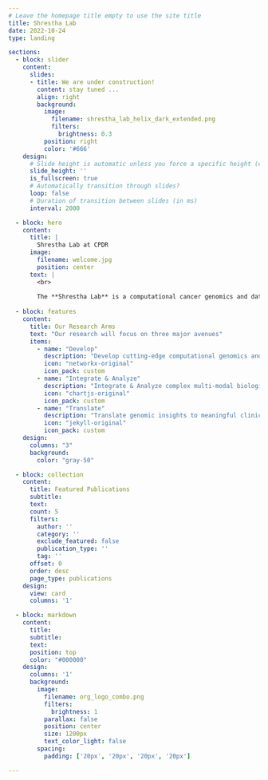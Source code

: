 ```yaml
---
# Leave the homepage title empty to use the site title
title: Shrestha Lab
date: 2022-10-24
type: landing

sections:
  - block: slider
    content:
      slides:
      - title: We are under construction!
        content: stay tuned ...
        align: right
        background:
          image:
            filename: shrestha_lab_helix_dark_extended.png
            filters:
              brightness: 0.3
          position: right
          color: '#666'
    design:
      # Slide height is automatic unless you force a specific height (e.g. '400px')
      slide_height: ''
      is_fullscreen: true
      # Automatically transition through slides?
      loop: false
      # Duration of transition between slides (in ms)
      interval: 2000

  - block: hero
    content:
      title: |
        Shrestha Lab at CPDR
      image:
        filename: welcome.jpg
        position: center
      text: |
        <br>
        
        The **Shrestha Lab** is a computational cancer genomics and data science research group at the **[Center for Prostate Disease Research (CPDR)](https://sites.google.com/usuhs.edu/cpdr)**. We focus on elucidating the drivers of cancer progression and therapeutic resistance, with the goal of advancing personalized medicine and improving clinical outcomes for prostate cancer patients by understanding the complex interplay of the genome, transcriptome, proteome, and epigenome.
 
  - block: features
    content:
      title: Our Research Arms
      text: "Our research will focus on three major avenues"
      items:
        - name: "Develop"
          description: "Develop cutting-edge computational genomics and machine learning methods to unravel the complexities of cancer"
          icon: "networkx-original"
          icon_pack: custom
        - name: "Integrate & Analyze"
          description: "Integrate & Analyze complex multi-modal biological datasets to understand context-specific genome regulation in cancer"
          icon: "chartjs-original"
          icon_pack: custom
        - name: "Translate"
          description: "Translate genomic insights to meaningful clinical applications for precision oncology"
          icon: "jekyll-original"
          icon_pack: custom
    design:
      columns: "3"
      background:
        color: "gray-50"

  - block: collection
    content:
      title: Featured Publications
      subtitle:
      text:
      count: 5
      filters:
        author: ''
        category: ''
        exclude_featured: false
        publication_type: ''
        tag: ''
      offset: 0
      order: desc
      page_type: publications
    design:
      view: card
      columns: '1'

  - block: markdown
    content:
      title: 
      subtitle: 
      text:
      position: top
      color: "#000000"
    design:
      columns: '1'
      background:
        image: 
          filename: org_logo_combo.png
          filters:
            brightness: 1
          parallax: false
          position: center
          size: 1200px
          text_color_light: false
        spacing:
          padding: ['20px', '20px', '20px', '20px']

---
```

